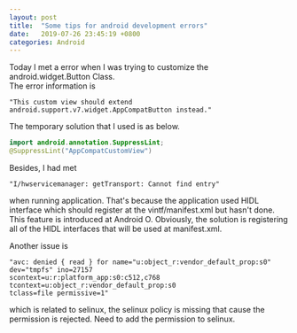 ```yaml
---
layout: post
title:  "Some tips for android development errors"
date:   2019-07-26 23:45:19 +0800
categories: Android
---
```

Today I met a error when I was trying to customize the android.widget.Button Class. <br>The error information is 
```android
"This custom view should extend android.support.v7.widget.AppCompatButton instead."
```

The temporary solution that I used is as below.

```java
import android.annotation.SuppressLint;
@SuppressLint("AppCompatCustomView")
``` 
Besides, I had met 
```android
"I/hwservicemanager: getTransport: Cannot find entry" 
```
when running application. That's because the application used HIDL interface which should register at the vintf/manifest.xml but hasn't done. This feature is introduced at Android O. Obviously, the solution is registering all of the HIDL interfaces that will be used at manifest.xml.

Another issue is 
```android
"avc: denied { read } for name="u:object_r:vendor_default_prop:s0" dev="tmpfs" ino=27157 
scontext=u:r:platform_app:s0:c512,c768 tcontext=u:object_r:vendor_default_prop:s0 
tclass=file permissive=1"
```
which is related to selinux, the selinux policy is missing that cause the permission is rejected. Need to add the permission to selinux. 